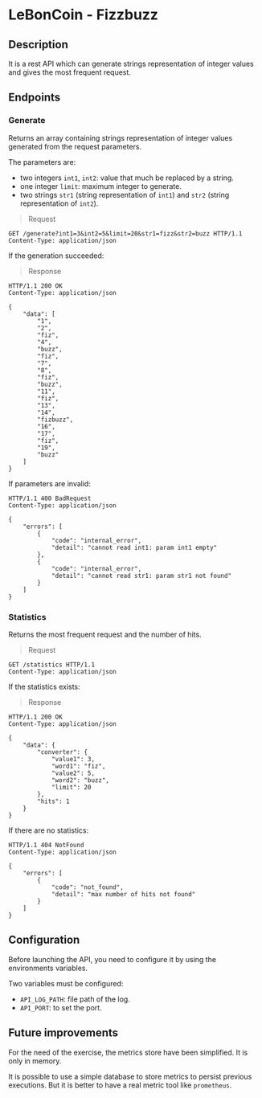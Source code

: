 # LeBonCoin - Fizzbuzz

## Description

It is a rest API which can generate strings representation of integer values
and gives the most frequent request.

## Endpoints

### Generate

Returns an array containing strings representation of integer values generated 
from the request parameters.

The parameters are:
 * two integers `int1`, `int2`: value that much be replaced by a string. 
 * one integer `limit`: maximum integer to generate.
 * two strings `str1` (string representation of `int1`) and `str2` (string representation of `int2`). 

> Request

```http
GET /generate?int1=3&int2=5&limit=20&str1=fizz&str2=buzz HTTP/1.1
Content-Type: application/json
``` 

If the generation succeeded: 

> Response

```http
HTTP/1.1 200 OK
Content-Type: application/json

{
    "data": [
        "1",
        "2",
        "fiz",
        "4",
        "buzz",
        "fiz",
        "7",
        "8",
        "fiz",
        "buzz",
        "11",
        "fiz",
        "13",
        "14",
        "fizbuzz",
        "16",
        "17",
        "fiz",
        "19",
        "buzz"
    ]
}
```

If parameters are invalid:

```http
HTTP/1.1 400 BadRequest
Content-Type: application/json

{
    "errors": [
        {
            "code": "internal_error",
            "detail": "cannot read int1: param int1 empty"
        },
        {
            "code": "internal_error",
            "detail": "cannot read str1: param str1 not found"
        }
    ]
}
```

### Statistics

Returns the most frequent request and the number of hits.


> Request

```http
GET /statistics HTTP/1.1
Content-Type: application/json
``` 

If the statistics exists: 

> Response

```http
HTTP/1.1 200 OK
Content-Type: application/json

{
    "data": {
        "converter": {
            "value1": 3,
            "word1": "fiz",
            "value2": 5,
            "word2": "buzz",
            "limit": 20
        },
        "hits": 1
    }
}
```

If there are no statistics:

```http
HTTP/1.1 404 NotFound
Content-Type: application/json

{
    "errors": [
        {
            "code": "not_found",
            "detail": "max number of hits not found"
        }
    ]
}
```

## Configuration

Before launching the API, you need to configure it
by using the environments variables.

Two variables must be configured:
 * `API_LOG_PATH`: file path of the log.
 * `API_PORT`: to set the port.

## Future improvements

For the need of the exercise, the metrics store have been simplified.
It is only in memory.

It is possible to use a simple database to store metrics to persist previous executions.
But it is better to have a real metric tool like `prometheus`.